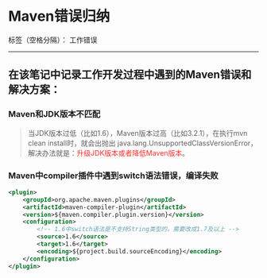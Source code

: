 ﻿# Maven错误归纳

标签（空格分隔）： 工作错误

---

## 在该笔记中记录工作开发过程中遇到的Maven错误和解决方案：

### Maven和JDK版本不匹配

> 当JDK版本过低（比如1.6），Maven版本过高（比如3.2.1），在执行mvn clean install时，就会出抛出
java.lang.UnsupportedClassVersionError，解决办法就是：<font color="FF2D2D">升级JDK版本或者降低Maven版本</font>。

### Maven中compiler插件中遇到switch语法错误，编译失败

``` pom.xml
<plugin>
	<groupId>org.apache.maven.plugins</groupId>
	<artifactId>maven-compiler-plugin</artifactId>
	<version>${maven.compiler.plugin.version}</version>
	<configuration>
	    <!-- 1.6中switch语法是不支持String类型的，需要改成1.7及以上 -->
		<source>1.6</source>
		<target>1.6</target>
		<encoding>${project.build.sourceEncoding}</encoding>
	</configuration>
</plugin>
``` 


